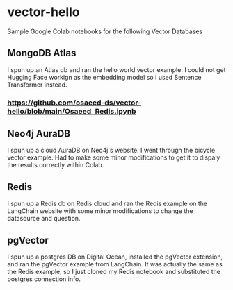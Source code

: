 # vector-hello

Sample Google Colab notebooks for the following Vector Databases
## MongoDB Atlas
I spun up an Atlas db and ran the hello world vector example.  I could not get Hugging Face workign as the embedding model so I used Sentence Transformer instead.
### https://github.com/osaeed-ds/vector-hello/blob/main/Osaeed_Redis.ipynb

## Neo4j AuraDB
I spun up a cloud AuraDB on Neo4j's website.  I went through the bicycle vector example.  Had to make some minor modifications to get it to dispaly the results correctly within Colab.

## Redis
I spun up a Redis db on Redis cloud and ran the Redis example on the LangChain website with some minor modifications to change the datasource and question.

## pgVector
I spun up a postgres DB on Digital Ocean, installed the pgVector extension, and ran the pgVector example from LangChain.  It was actually the same as the Redis example, so I just cloned my Redis notebook and substituted the postgres connection info.
